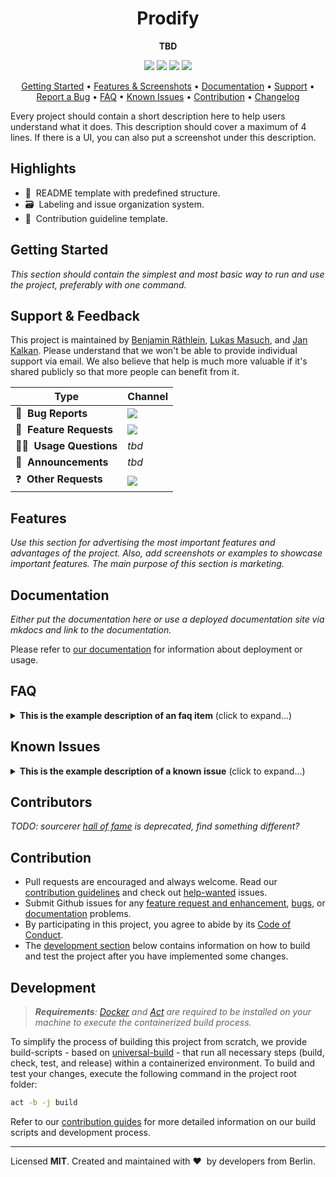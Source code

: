 <!-- markdownlint-disable MD033 MD041 -->
<h1 align="center">
    Prodify
</h1>

<p align="center">
    <strong>TBD</strong>
</p>

<p align="center">
    <a href="https://github.com/ml-tooling/prodify/blob/main/LICENSE" title="Project License"><img src="https://img.shields.io/badge/License-MIT-green.svg"></a>
    <a href="https://github.com/ml-tooling/prodify/actions?query=workflow%3Abuild-pipeline" title="Build status"><img src="https://img.shields.io/github/workflow/status/ml-tooling/prodify/build-pipeline?style=flat"></a>
    <a href="ttps://mltooling.substack.com/subscribe" title="Subscribe to newsletter"><img src="http://bit.ly/2Md9rxM"></a>
    <a href="https://twitter.com/mltooling" title="Follow on Twitter"><img src="https://img.shields.io/twitter/follow/mltooling.svg?style=social&label=Follow"></a>
</p>

<p align="center">
  <a href="#getting-started">Getting Started</a> •
  <a href="#features">Features & Screenshots</a> •
  <a href="#documentation">Documentation</a> •
  <a href="#support--feedback">Support</a> •
  <a href="https://github.com/ml-tooling/prodify/issues/new?labels=bug&template=01_bug-report.md">Report a Bug</a> •
  <a href="#faq">FAQ</a> •
  <a href="#known-issues">Known Issues</a> •
  <a href="#contribution">Contribution</a> •
  <a href="https://github.com/ml-tooling/prodify/releases">Changelog</a>
</p>

Every project should contain a short description here to help users understand what it does. This description should cover a maximum of 4 lines. If there is a UI, you can also put a screenshot under this description.

## Highlights

- 📄&nbsp; README template with predefined structure.
- 🗃&nbsp; Labeling and issue organization system.
- 📝&nbsp; Contribution guideline template.

## Getting Started

_This section should contain the simplest and most basic way to run and use the project, preferably with one command._

## Support & Feedback

This project is maintained by [Benjamin Räthlein](https://twitter.com/raethlein), [Lukas Masuch](https://twitter.com/LukasMasuch), and [Jan Kalkan](https://www.linkedin.com/in/jan-kalkan-b5390284/). Please understand that we won't be able to provide individual support via email. We also believe that help is much more valuable if it's shared publicly so that more people can benefit from it.

| Type                     | Channel                                              |
| ------------------------ | ------------------------------------------------------ |
| 🚨&nbsp; **Bug Reports**       | <a href="https://github.com/ml-tooling/prodify/issues?utf8=%E2%9C%93&q=is%3Aopen+is%3Aissue+label%3Abug+sort%3Areactions-%2B1-desc+" title="Open Bug Report"><img src="https://img.shields.io/github/issues/ml-tooling/prodify/bug.svg?label=bug"></a>                                 |
| 🎁&nbsp; **Feature Requests**  | <a href="https://github.com/ml-tooling/prodify/issues?q=is%3Aopen+is%3Aissue+label%3Afeature+sort%3Areactions-%2B1-desc" title="Open Feature Request"><img src="https://img.shields.io/github/issues/ml-tooling/prodify/feature.svg?label=feature%20request"></a>                                 |
| 👩‍💻&nbsp; **Usage Questions**   |  _tbd_ |
| 📢&nbsp; **Announcements**  | _tbd_ |
| ❓&nbsp; **Other Requests** | <a href="mailto:team@ml-tooling.org" title="Email ML Tooling Team"><img src="https://img.shields.io/badge/email-ML Tooling-green?logo=mail.ru&logoColor=white"></a> |

## Features

_Use this section for advertising the most important features and advantages of the project. Also, add screenshots or examples to showcase important features. The main purpose of this section is marketing._

## Documentation

_Either put the documentation here or use a deployed documentation site via mkdocs and link to the documentation._

Please refer to [our documentation](#TODO) for information about deployment or usage.

## FAQ

<details>
<summary><b>This is the example description of an faq item</b> (click to expand...)</summary>
</details>

## Known Issues

<details>
<summary><b>This is the example description of a known issue</b> (click to expand...)</summary>
</details>

## Contributors

_TODO: sourcerer [hall of fame](https://sourcerer.io/settings#hof) is deprecated, find something different?_

## Contribution

- Pull requests are encouraged and always welcome. Read our [contribution guidelines](https://github.com/ml-tooling/prodify/tree/main/CONTRIBUTING.md) and check out [help-wanted](https://github.com/ml-tooling/prodify/issues?utf8=%E2%9C%93&q=is%3Aopen+is%3Aissue+label%3A"help+wanted"+sort%3Areactions-%2B1-desc+) issues.
- Submit Github issues for any [feature request and enhancement](https://github.com/ml-tooling/prodify/issues/new?assignees=&labels=feature&template=02_feature-request.md&title=), [bugs](https://github.com/ml-tooling/prodify/issues/new?assignees=&labels=bug&template=01_bug-report.md&title=), or [documentation](https://github.com/ml-tooling/prodify/issues/new?assignees=&labels=documentation&template=03_documentation.md&title=) problems.
- By participating in this project, you agree to abide by its [Code of Conduct](https://github.com/ml-tooling/prodify/blob/main/.github/CODE_OF_CONDUCT.md).
- The [development section](#development) below contains information on how to build and test the project after you have implemented some changes.

## Development

> _**Requirements**: [Docker](https://docs.docker.com/get-docker/) and [Act](https://github.com/nektos/act#installation) are required to be installed on your machine to execute the containerized build process._

To simplify the process of building this project from scratch, we provide build-scripts - based on [universal-build](https://github.com/ml-tooling/universal-build) - that run all necessary steps (build, check, test, and release) within a containerized environment. To build and test your changes, execute the following command in the project root folder:

```bash
act -b -j build
```

Refer to our [contribution guides](https://github.com/ml-tooling/prodify/blob/main/CONTRIBUTING.md#development-instructions) for more detailed information on our build scripts and development process.

---

Licensed **MIT**. Created and maintained with ❤️&nbsp; by developers from Berlin.
